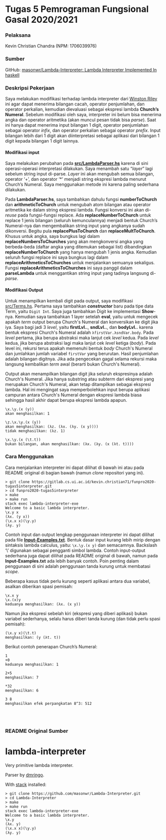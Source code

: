 # Tugas 5 Pemrograman Fungsional Gasal 2020/2021

### Pelaksana

Kevin Christian Chandra (NPM: 1706039976)

### Sumber

GitHub: [masonwr/Lambda-Interpreter: Lambda Interpreter Implemented In haskell](https://github.com/masonwr/Lambda-Interpreter)

### Deskripsi Pekerjaan

Saya melakukan modifikasi terhadap lambda interpreter dari [Winston Riley](https://github.com/masonwr) ini agar dapat menerima bilangan cacah, operator penjumlahan, dan operator perkalian, kemudian dievaluasi sebagai ekspresi lambda __Church’s Numeral__. Sebelum modifikasi oleh saya, interpreter ini belum bisa menerima angka dan operator aritmetika (akan muncul pesan tidak bisa _parse_). Saat ini hanya dapat menerima input bilangan 1 digit, operator penjumlahan sebagai operator _infix_, dan operator perkalian sebagai operator _prefix_. Input bilangan lebih dari 1 digit akan diinterpretasi sebagai aplikasi dari bilangan 1 digit kepada bilangan 1 digit lainnya.

#### Modifikasi input

Saya melakukan perubahan pada [__src/LambdaParser.hs__](./src/LambdaParser.hs) karena di sini operasi-operasi interpretasi dilakukan. Saya menambah satu “_layer_” lagi sebelum string input di-parse. _Layer_ ini akan mengubah semua bilangan, operator ‘+’, dan operator ‘*’ menjadi string ekspresi lambda menurut Church’s Numeral. Saya menggunakan metode ini karena paling sederhana dilakukan.

Pada __LambdaParser.hs__, saya tambahkan dahulu fungsi __numberToChurch__ dan __arithmeticToChurch__ untuk mengubah atom bilangan atau operator aritmetika ke dalam string ekspresi lambda. Fungsi konversi ini akan di-_reuse_ pada fungsi-fungsi replace. Ada __replaceNumberToChurch__ untuk replace 1 jenis bilangan (seluruh kemunculannya) menjadi bentuk Church’s Numeral-nya dan mengembalikan string input yang angkanya sudah dikonversi. Begitu pula __replacePlusToChurch__ dan __replaceMultToChurch__. Khusus untuk angka, saya bungkus lagi dalam __replaceNumbersToChurches__ yang akan mengkonversi angka yang berbeda-beda (daftar angka yang ditemukan sebagai list) dibandingkan __replaceNumberToChurch__ yang hanya mengubah 1 jenis angka. Kemudian seluruh fungsi replace ini saya bungkus lagi dalam __replaceArithmeticsToChurches__ untuk menjalankan semuanya sekaligus. Fungsi __replaceArithmeticsToChurches__ ini saya panggil dalam __parseLambda__ untuk menggantikan string input yang tadinya langsung di-_parse_.

#### Modifikasi Output

Untuk menampilkan kembali digit pada output, saya modifikasi [src/Terms.hs](./src/Terms.hs). Pertama saya tambahkan ___constructor___ baru pada tipe data Term, yaitu ```Digit Int```. Saya juga tambahkan Digit ke implementasi __Show__-nya. Kemudian saya tambahkan 1 layer setelah __eval__, yaitu untuk mengecek apakah _term_ output berupa Church's Numeral dan konversikan ke digit jika iya. Saya bagi jadi 3 _level_, yaitu __firstLvl..__, __sndLvl..__, dan __bodyLvl..__ karena bentuk ekspresi Church's Numeral adalah ```λfirstVar.λsndVar.body```. Pada _level_ pertama, jika berupa abstraksi maka lanjut cek _level_ kedua. Pada _level_ kedua, jika berupa abstraksi lagi maka lanjut cek _level_ ketiga (_body_). Pada level ini, rekursi terus apakah memenuhi bentuk _body_ Church's Numeral dan jumlahkan jumlah variabel ```firstVar``` yang berurutan. Hasil penjumlahan adalah bilangan digitnya. Jika ada pengecekan gagal selama rekursi maka langsung kembalikan _term_ awal (berarti bukan Church's Numeral).

Output akan menampilkan bilangan digit jika seluruh ekspresinya adalah Church's Numeral. Jika hanya substring atau subterm dari ekspresi yang merupakan Church's Numeral, akan tetap ditampilkan sebagai ekspresi lambda. Hal ini mengingat saya memperbolehkan input berupa aplikasi campuran antara Church's Numeral dengan ekspresi lambda biasa sehingga hasil akhir dapat berupa ekspresi lambda apapun.
```
\x.\y.(x (y))
akan menghasilkan: 1

\z.\x.\y.(x (y))
akan menghasilkan: (λz. (λx. (λy. (x y))))
tidak menghasilkan: (λz. 1)

\x.\y.(x (\t.t))
bukan bilangan, akan menghasilkan: (λx. (λy. (x (λt. t))))
```

### Cara Menggunakan

Cara menjalankan interpreter ini dapat dilihat di bawah ini atau pada README original di bagian bawah (namun _clone_ repositori yang ini).
``` shell
> git clone https://gitlab.cs.ui.ac.id/kevin.christian71/funpro2020-tugas5interpreter.git
> cd funpro2020-tugas5interpreter
> make
> make run
stack exec lambda-interpreter-exe
Welcome to a basic lambda interpreter.
\x.y x
(λx. (y x))
(\x.x x)(\y.y)
(λy. y)
```

Contoh input dan output lengkap penggunaan interpreter ini dapat dilihat pada file [__Input-Examples.txt__](./Input-Examples.txt). Bentuk dasar input kurang lebih mirip dengan sintaksis lambda calculus, yaitu: ```\x.\y.(x y)``` dan semacamnya. Backslash ‘\’ digunakan sebagai pengganti simbol lambda. Contoh input-output sederhana juga dapat dilihat pada README original di bawah, namun pada __Input-Examples.txt__ ada lebih banyak contoh. Poin penting dalam penggunaan di sini adalah penggunaan tanda kurung untuk membatasi _scope_.

Beberapa kasus tidak perlu kurung seperti aplikasi antara dua variabel, asalkan diberikan spasi pemisah:
```
\x.x y
\x.(x)y
keduanya menghasilkan: (λx. (x y))
```


Namun jika ekspresi sebelah kiri (ekspresi yang diberi aplikasi) bukan variabel sederhanya, selalu harus diberi tanda kurung (dan tidak perlu spasi pemisah):
```
(\x.y x)(\t.t)
menghasilkan: (y (λt. t))
```

Berikut contoh penerapan Church’s Numeral:
```
1
+0
keduanya menghasilkan: 1

2+5
menghasilkan: 7

*32
menghasilkan: 6

3 8
menghasilkan efek perpangkatan 8^3: 512
```


<br/>
<br/>

### README Original Sumber

# lambda-interpreter

Very primitive lambda interpreter.

Parser by [dmringo](https://github.com/dmringo).

With [stack](https://docs.haskellstack.org/en/stable/README/) installed:

``` shell
> git clone https://github.com/masonwr/Lambda-Interpreter.git
> cd Lambda-Interpreter
> make
> make run
stack exec lambda-interpreter-exe
Welcome to a basic lambda interpreter.
\x.y
(λx. y)
(\x.x x)(\y.y)
(λy. y)
```
